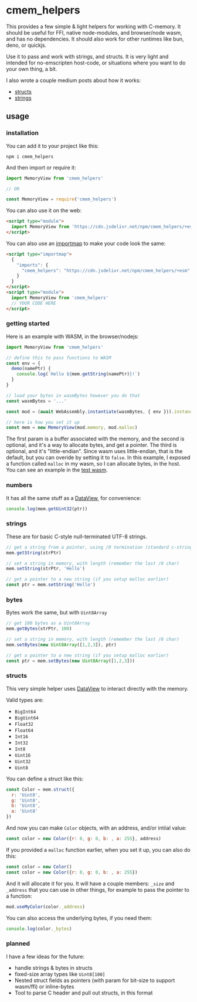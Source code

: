 # cmem_helpers

This provides a few simple & light helpers for working with C-memory. It should be useful for FFI, native node-modules, and browser/node wasm, and has no dependencies. It should also work for other runtimes like bun, deno, or quickjs.

Use it to pass and work with strings, and structs. It is very light and intended for no-emscripten host-code, or situations where you want to do your own thing, a bit.

I also wrote a couple medium posts about how it works:

- [structs](https://medium.com/@konsumer/c-structs-and-javascript-9012d7e0ca8a)
- [strings](https://medium.com/@konsumer/c-strings-and-javascript-b79784bc921e)

## usage

### installation

You can add it to your project like this:

```
npm i cmem_helpers
```

And then import or require it:

```js
import MemoryView from 'cmem_helpers'

// OR

const MemoryView = require('cmem_helpers')
```

You can also use it on the web:

```html
<script type="module">
  import MemoryView from 'https://cdn.jsdelivr.net/npm/cmem_helpers/+esm'
</script>
```

You can also use an [importmap](https://developer.mozilla.org/en-US/docs/Web/HTML/Element/script/type/importmap) to make your code look the same:

```html
<script type="importmap">
  {
    "imports": {
      "cmem_helpers": "https://cdn.jsdelivr.net/npm/cmem_helpers/+esm"
    }
  }
</script>
<script type="module">
  import MemoryView from 'cmem_helpers'
  // YOUR CODE HERE
</script>
```

### getting started

Here is an example with WASM, in the browser/nodejs:

```js
import MemoryView from 'cmem_helpers'

// define this to pass functions to WASM
const env = {
  demo(namePtr) {
    console.log(`Hello ${mem.getString(namePtr)}!`)
  }
}

// load your bytes in wasmBytes however you do that
const wasmBytes = '...'

const mod = (await WebAssembly.instantiate(wasmBytes, { env })).instance.exports

// here is how you set it up
const mem = new MemoryView(mod.memory, mod.malloc)
```

The first param is a buffer associated with the memory, and the second is optional, and it's a way to allocate bytes, and get a pointer. The third is optional, and it's "little-endian". Since wasm uses little-endian, that is the default, but you can overide by setting it to `false`. In this example, I exposed a function called `malloc` in my wasm, so I can allocate bytes, in the host. You can see an example in the [test wasm](test/wasm/).

### numbers

It has all the same stuff as a [DataView](https://developer.mozilla.org/en-US/docs/Web/JavaScript/Reference/Global_Objects/DataView), for convenience:

```js
console.log(mem.getUint32(ptr))
```


### strings

These are for basic C-style null-terminated UTF-8 strings.

```js
// get a string from a pointer, using /0 termination (standard c-string)
mem.getString(strPtr)

// set a string in memory, with length (remember the last /0 char)
mem.setString(strPtr, 'Hello')

// get a pointer to a new string (if you setup malloc earlier)
const ptr = mem.setString('Hello')
```

### bytes

Bytes work the same, but with `Uint8Array`

```js
// get 100 bytes as a Uint8Array
mem.getBytes(strPtr, 100)

// set a string in memory, with length (remember the last /0 char)
mem.setBytes(new Uint8Array([1,2,3]), ptr)

// get a pointer to a new string (if you setup malloc earlier)
const ptr = mem.setBytes(new Uint8Array([1,2,3]))
```

### structs

This very simple helper uses [DataView](https://developer.mozilla.org/en-US/docs/Web/JavaScript/Reference/Global_Objects/DataView) to interact directly with the memory.

Valid types are:

- `BigInt64`
- `BigUint64`
- `Float32`
- `Float64`
- `Int16`
- `Int32`
- `Int8`
- `Uint16`
- `Uint32`
- `Uint8`

You can define a struct like this:

```js
const Color = mem.struct({
  r: 'Uint8',
  g: 'Uint8',
  b: 'Uint8',
  a: 'Uint8'
})
```

And now you can make `Color` objects, with an address, and/or intiial value:

```js
const color = new Color({r: 0, g: 0, b: , a: 255}, address)
```

If you provided a `malloc` function earlier, when you set it up, you can also do this:

```js
const color = new Color()
const color = new Color({r: 0, g: 0, b: , a: 255})
```

And it will allocate it for you. It will have a couple members: `_size` and `_address` that you can use in other things, for example to pass the pointer to a function:

```js
mod.useMyColor(color._address)
```

You can also access the underlying bytes, if you need them:

```js
console.log(color._bytes)
```

### planned

I have a few ideas for the future:

- handle strings & bytes in structs
- fixed-size array types like `Uint8[100]`
- Nested struct fields as pointers (with param for bit-size to support wasm/ffi) or inline-bytes
- Tool to parse C header and pull out structs, in this format
